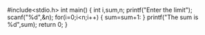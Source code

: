 #include<stdio.h>
int main()
{
  int i,sum,n;
  printf("Enter the limit");
  scanf("%d",&n);
  for(i=0;i<n;i++)
   {
    sum=sum+1:
   }
   printf("The sum is %d",sum);
   return 0;
 }
